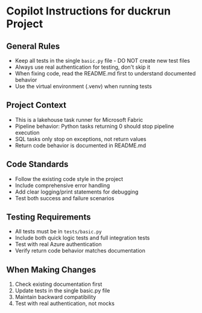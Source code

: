 # Copilot Instructions for duckrun Project

## General Rules
- Keep all tests in the single `basic.py` file - DO NOT create new test files
- Always use real authentication for testing, don't skip it
- When fixing code, read the README.md first to understand documented behavior
- Use the virtual environment (.venv) when running tests

## Project Context
- This is a lakehouse task runner for Microsoft Fabric
- Pipeline behavior: Python tasks returning 0 should stop pipeline execution
- SQL tasks only stop on exceptions, not return values
- Return code behavior is documented in README.md

## Code Standards
- Follow the existing code style in the project
- Include comprehensive error handling
- Add clear logging/print statements for debugging
- Test both success and failure scenarios

## Testing Requirements  
- All tests must be in `tests/basic.py`
- Include both quick logic tests and full integration tests
- Test with real Azure authentication 
- Verify return code behavior matches documentation

## When Making Changes
1. Check existing documentation first
2. Update tests in the single basic.py file
3. Maintain backward compatibility
4. Test with real authentication, not mocks